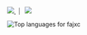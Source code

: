 
<p align="left">
  <a href="https://www.linkedin.com/in/fajxc/" target="_blank">
    <img src="https://img.shields.io/badge/LinkedIn-Connect-0A66C2?style=flat-square&logo=linkedin&logoColor=white" />
  </a>
  <span style="margin: 0 6px; color: #555;">|</span>
  <a href="mailto:fajarkakakhel@gmail.com">
    <img src="https://img.shields.io/badge/Email-Connect-D14836?style=flat-square&logo=gmail&logoColor=white" />
  </a>
</p>



<div align="left">
  
<img
  src="https://github-readme-stats.vercel.app/api/top-langs?username=fajxc&layout=compact&card_width=300&bg_color=000000&title_color=ffffff&text_color=ffffff"
  alt="Top languages for fajxc"
/>


</div>

<!--
<img
  src="https://github-readme-stats.vercel.app/api?username=fajxc&show_icons=true&theme=tokyonight"
/>
-->
